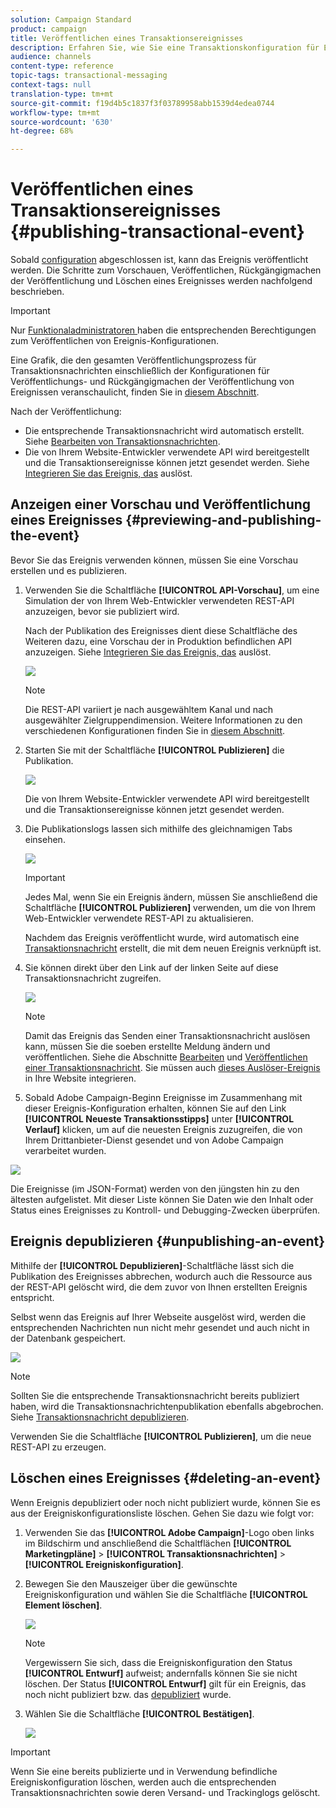 ```yaml
---
solution: Campaign Standard
product: campaign
title: Veröffentlichen eines Transaktionsereignisses
description: Erfahren Sie, wie Sie eine Transaktionskonfiguration für Ereignisse Vorschau, Veröffentlichen, Rückgängigmachen der Veröffentlichung und Löschen durchführen.
audience: channels
content-type: reference
topic-tags: transactional-messaging
context-tags: null
translation-type: tm+mt
source-git-commit: f19d4b5c1837f3f03789958abb1539d4edea0744
workflow-type: tm+mt
source-wordcount: '630'
ht-degree: 68%

---
```



# Veröffentlichen eines Transaktionsereignisses {#publishing-transactional-event}

Sobald [configuration](../../channels/using/configuring-transactional-event.md) abgeschlossen ist, kann das Ereignis veröffentlicht werden. Die Schritte zum Vorschauen, Veröffentlichen, Rückgängigmachen der Veröffentlichung und Löschen eines Ereignisses werden nachfolgend beschrieben.

>[!IMPORTANT]
>
>Nur [Funktionaladministratoren ](../../administration/using/users-management.md#functional-administrators) <!--being part of the **[!UICONTROL All]** [organizational unit](../../administration/using/organizational-units.md) -->haben die entsprechenden Berechtigungen zum Veröffentlichen von Ereignis-Konfigurationen.

Eine Grafik, die den gesamten Veröffentlichungsprozess für Transaktionsnachrichten einschließlich der Konfigurationen für Veröffentlichungs- und Rückgängigmachen der Veröffentlichung von Ereignissen veranschaulicht, finden Sie in [diesem Abschnitt](../../channels/using/publishing-transactional-message.md).

Nach der Veröffentlichung:
* Die entsprechende Transaktionsnachricht wird automatisch erstellt. Siehe [Bearbeiten von Transaktionsnachrichten](../../channels/using/editing-transactional-message.md).
* Die von Ihrem Website-Entwickler verwendete API wird bereitgestellt und die Transaktionsereignisse können jetzt gesendet werden. Siehe [Integrieren Sie das Ereignis, das](../../channels/using/getting-started-with-transactional-msg.md#integrate-event-trigger) auslöst.

## Anzeigen einer Vorschau und Veröffentlichung eines Ereignisses {#previewing-and-publishing-the-event}

Bevor Sie das Ereignis verwenden können, müssen Sie eine Vorschau erstellen und es publizieren.

1. Verwenden Sie die Schaltfläche **[!UICONTROL API-Vorschau]**, um eine Simulation der von Ihrem Web-Entwickler verwendeten REST-API anzuzeigen, bevor sie publiziert wird.

   Nach der Publikation des Ereignisses dient diese Schaltfläche des Weiteren dazu, eine Vorschau der in Produktion befindlichen API anzuzeigen. Siehe [Integrieren Sie das Ereignis, das](../../channels/using/getting-started-with-transactional-msg.md#integrate-event-trigger) auslöst.

   ![](assets/message-center_api_preview.png)

   >[!NOTE]
   >
   >Die REST-API variiert je nach ausgewähltem Kanal und nach ausgewählter Zielgruppendimension. Weitere Informationen zu den verschiedenen Konfigurationen finden Sie in [diesem Abschnitt](../../channels/using/configuring-transactional-event.md#transactional-event-specific-configurations).

1. Starten Sie mit der Schaltfläche **[!UICONTROL Publizieren]** die Publikation.

   ![](assets/message-center_pub.png)

   Die von Ihrem Website-Entwickler verwendete API wird bereitgestellt und die Transaktionsereignisse können jetzt gesendet werden.

1. Die Publikationslogs lassen sich mithilfe des gleichnamigen Tabs einsehen.

   ![](assets/message-center_logs.png)

   >[!IMPORTANT]
   >
   >Jedes Mal, wenn Sie ein Ereignis ändern, müssen Sie anschließend die Schaltfläche **[!UICONTROL Publizieren]** verwenden, um die von Ihrem Web-Entwickler verwendete REST-API zu aktualisieren.

   Nachdem das Ereignis veröffentlicht wurde, wird automatisch eine [Transaktionsnachricht](../../channels/using/editing-transactional-message.md) erstellt, die mit dem neuen Ereignis verknüpft ist.

1. Sie können direkt über den Link auf der linken Seite auf diese Transaktionsnachricht zugreifen.

   ![](assets/message-center_messagegeneration.png)

   >[!NOTE]
   >
   >Damit das Ereignis das Senden einer Transaktionsnachricht auslösen kann, müssen Sie die soeben erstellte Meldung ändern und veröffentlichen. Siehe die Abschnitte [Bearbeiten](../../channels/using/editing-transactional-message.md) und [Veröffentlichen einer Transaktionsnachricht](../../channels/using/publishing-transactional-message.md). Sie müssen auch [dieses Auslöser-Ereignis](../../channels/using/getting-started-with-transactional-msg.md#integrate-event-trigger) in Ihre Website integrieren.

1. Sobald Adobe Campaign-Beginn Ereignisse im Zusammenhang mit dieser Ereignis-Konfiguration erhalten, können Sie auf den Link **[!UICONTROL Neueste Transaktionsstipps]** unter **[!UICONTROL Verlauf]** klicken, um auf die neuesten Ereignis zuzugreifen, die von Ihrem Drittanbieter-Dienst gesendet und von Adobe Campaign verarbeitet wurden.

![](assets/message-center_latest-events.png)

Die Ereignisse (im JSON-Format) werden von den jüngsten hin zu den ältesten aufgelistet. Mit dieser Liste können Sie Daten wie den Inhalt oder Status eines Ereignisses zu Kontroll- und Debugging-Zwecken überprüfen.

## Ereignis depublizieren      {#unpublishing-an-event}

Mithilfe der **[!UICONTROL Depublizieren]**-Schaltfläche lässt sich die Publikation des Ereignisses abbrechen, wodurch auch die Ressource aus der REST-API gelöscht wird, die dem zuvor von Ihnen erstellten Ereignis entspricht.

Selbst wenn das Ereignis auf Ihrer Webseite ausgelöst wird, werden die entsprechenden Nachrichten nun nicht mehr gesendet und auch nicht in der Datenbank gespeichert.

![](assets/message-center_unpublish.png)

>[!NOTE]
>
>Sollten Sie die entsprechende Transaktionsnachricht bereits publiziert haben, wird die Transaktionsnachrichtenpublikation ebenfalls abgebrochen. Siehe [Transaktionsnachricht depublizieren](../../channels/using/publishing-transactional-message.md#unpublishing-a-transactional-message).

Verwenden Sie die Schaltfläche **[!UICONTROL Publizieren]**, um die neue REST-API zu erzeugen.

<!--## Transactional messaging publication process {#transactional-messaging-pub-process}

The chart below illustrates the transactional messaging publication process.

![](assets/message-center_pub-process.png)

For more on publishing, pausing and unpublishing a transactional message, see [this section](../../channels/using/publishing-transactional-message.md).-->

## Löschen eines Ereignisses {#deleting-an-event}

Wenn Ereignis depubliziert oder noch nicht publiziert wurde, können Sie es aus der Ereigniskonfigurationsliste löschen. Gehen Sie dazu wie folgt vor:

1. Verwenden Sie das **[!UICONTROL Adobe Campaign]**-Logo oben links im Bildschirm und anschließend die Schaltflächen **[!UICONTROL Marketingpläne]** > **[!UICONTROL Transaktionsnachrichten]** > **[!UICONTROL Ereigniskonfiguration]**.
1. Bewegen Sie den Mauszeiger über die gewünschte Ereigniskonfiguration und wählen Sie die Schaltfläche **[!UICONTROL Element löschen]**.

   ![](assets/message-center_delete-button.png)

   >[!NOTE]
   >
   >Vergewissern Sie sich, dass die Ereigniskonfiguration den Status **[!UICONTROL Entwurf]** aufweist; andernfalls können Sie sie nicht löschen. Der Status **[!UICONTROL Entwurf]** gilt für ein Ereignis, das noch nicht publiziert bzw. das [depubliziert](#unpublishing-an-event) wurde.

1. Wählen Sie die Schaltfläche **[!UICONTROL Bestätigen]**.

   ![](assets/message-center_delete-confirm.png)

>[!IMPORTANT]
>
>Wenn Sie eine bereits publizierte und in Verwendung befindliche Ereigniskonfiguration löschen, werden auch die entsprechenden Transaktionsnachrichten sowie deren Versand- und Trackinglogs gelöscht.

